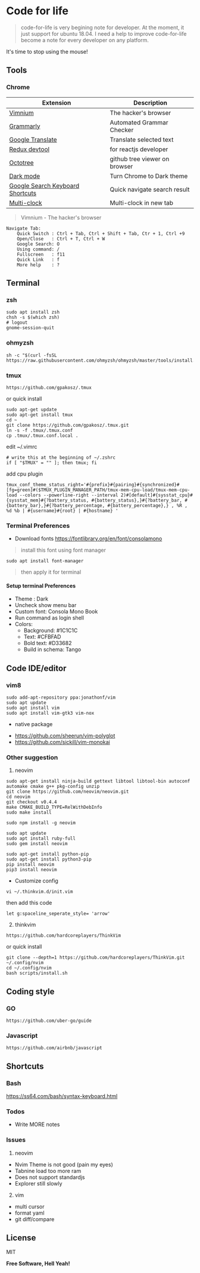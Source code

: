 # Code for life 

> code-for-life is very begining note for developer. At the moment, it just support for ubuntu 18.04. I need a help to improve code-for-life become a note for every developer on any platform.

It's time to stop using the mouse!

## Tools

### Chrome

| Extension | Description |
| ------ | ------ |
| [Vimnium](https://chrome.google.com/webstore/detail/vimium/dbepggeogbaibhgnhhndojpepiihcmeb) | The hacker's browser |
| [Grammarly](https://chrome.google.com/webstore/detail/grammarly-for-chrome/kbfnbcaeplbcioakkpcpgfkobkghlhen) | Automated Grammar Checker |
| [Google Translate](https://chrome.google.com/webstore/detail/google-translate/aapbdbdomjkkjkaonfhkkikfgjllcleb?hl=vi) | Translate selected text |
| [Redux devtool](https://chrome.google.com/webstore/detail/redux-devtools/lmhkpmbekcpmknklioeibfkpmmfibljd?hl=vi) | for reactjs developer |
| [Octotree](https://chrome.google.com/webstore/detail/octotree/bkhaagjahfmjljalopjnoealnfndnagc?hl=vi) | github tree viewer on browser |
| [Dark mode](https://chrome.google.com/webstore/detail/dark-mode/dmghijelimhndkbmpgbldicpogfkceaj?hl=vi) | Turn Chrome to Dark theme |
| [Google Search Keyboard Shortcuts ](https://chrome.google.com/webstore/detail/google-search-keyboard-sh/iobmefdldoplhmonnnkchglfdeepnfhd?hl=vi) | Quick navigate search result |
| [Multi-clock]() | Multi-clock in new tab |

> Vimnium - The hacker's browser
```
Navigate Tab: 
    Quick Switch : Ctrl + Tab, Ctrl + Shift + Tab, Ctr + 1, Ctrl +9
    Open/Close   : Ctrl + T, Ctrl + W
    Google Search: O
    Using command: /
    Fullscreen   : f11
    Quick Link   : f
    More help    : ?
```
## Terminal 
### zsh
```
sudo apt install zsh
chsh -s $(which zsh)
# logout 
gnome-session-quit
```

### ohmyzsh
```
sh -c "$(curl -fsSL https://raw.githubusercontent.com/ohmyzsh/ohmyzsh/master/tools/install.sh)"
```
### tmux
```
https://github.com/gpakosz/.tmux
```
or quick install
```
sudo apt-get update
sudo apt-get install tmux
cd ~
git clone https://github.com/gpakosz/.tmux.git
ln -s -f .tmux/.tmux.conf
cp .tmux/.tmux.conf.local .
```
edit ~/.vimrc
```
# write this at the beginning of ~/.zshrc
if [ "$TMUX" = "" ]; then tmux; fi
```
add cpu plugin
```
tmux_conf_theme_status_right='#{prefix}#{pairing}#{synchronized}#[fg=green]#($TMUX_PLUGIN_MANAGER_PATH/tmux-mem-cpu-load/tmux-mem-cpu-load --colors --powerline-right --interval 2)#[default]#{sysstat_cpu}#{sysstat_mem}#{?battery_status, #{battery_status},}#{?battery_bar, #{battery_bar},}#{?battery_percentage, #{battery_percentage},} , %R , %d %b | #{username}#{root} | #{hostname} '

```
### Terminal Preferences
- Download fonts
https://fontlibrary.org/en/font/consolamono
> install this font using font manager
```
sudo apt install font-manager
```
> then apply it for terminal

#### Setup terminal Preferences
  + Theme : Dark
  + Uncheck show menu bar
  + Custom font: Consola Mono Book
  + Run command as login shell
  + Colors:
    - Background: #1C1C1C
    - Text: #CFBFAD
    - Bold text: #D33682
    - Build in schema: Tango

## Code IDE/editor
### vim8
```
sudo add-apt-repository ppa:jonathonf/vim
sudo apt update
sudo apt install vim
sudo apt install vim-gtk3 vim-nox
```
* native package
- https://github.com/sheerun/vim-polyglot
- https://github.com/sickill/vim-monokai

### Other suggestion
1. neovim 
```
sudo apt-get install ninja-build gettext libtool libtool-bin autoconf automake cmake g++ pkg-config unzip
git clone https://github.com/neovim/neovim.git
cd neovim
git checkout v0.4.4
make CMAKE_BUILD_TYPE=RelWithDebInfo
sudo make install

sudo npm install -g neovim

sudo apt update
sudo apt install ruby-full
sudo gem install neovim

sudo apt-get install python-pip
sudo apt-get install python3-pip
pip install neovim
pip3 install neovim
```
- Customize config
```
vi ~/.thinkvim.d/init.vim
```
then add this code
```
let g:spaceline_seperate_style= 'arrow'
```
2. thinkvim 
```
https://github.com/hardcoreplayers/ThinkVim
```
or quick install
```
git clone --depth=1 https://github.com/hardcoreplayers/ThinkVim.git ~/.config/nvim
cd ~/.config/nvim
bash scripts/install.sh
```

## Coding style
### GO 
```
https://github.com/uber-go/guide
```

### Javascript 
```
https://github.com/airbnb/javascript
```
## Shortcuts

### Bash
https://ss64.com/bash/syntax-keyboard.html

### Todos
 - Write MORE notes
### Issues
1. neovim
 - Nvim Theme is not good (pain my eyes)
 - Tabnine load too more ram
 - Does not support standardjs
 - Explorer still slowly

2. vim
 - multi cursor
 - format yaml
 - git diff/compare


License
----

MIT


**Free Software, Hell Yeah!**
